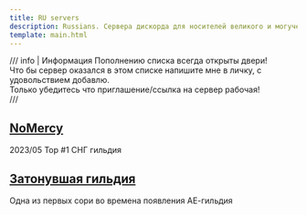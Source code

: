 ```yaml
---
title: RU servers
description: Russians. Сервера дискорда для носителей великого и могучего.
template: main.html
---
```


/// info | Информация
Пополнению списка всегда открыты двери!  
Что бы сервер оказался в этом списке напишите мне в личку, с удовольствием добавлю.  
Только убедитесь что приглашение/ссылка на сервер рабочая!  
///

## [NoMercy](https://discord.gg/nom3rcy)

 2023/05 Top #1 СНГ гильдия

## [Затонувшая гильдия](https://discord.gg/NFqvgcX3ak)

Одна из первых сори во времена появления АЕ-гильдия
